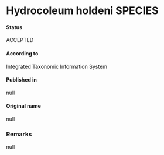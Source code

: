 # Hydrocoleum holdeni SPECIES

#### Status
ACCEPTED

#### According to
Integrated Taxonomic Information System

#### Published in
null

#### Original name
null

### Remarks
null